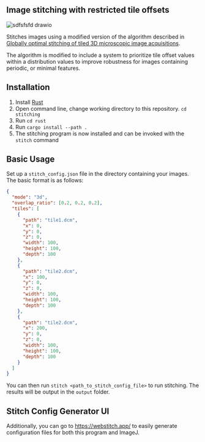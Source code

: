 ## Image stitching with restricted tile offsets

![sdfsfsfd drawio](https://github.com/user-attachments/assets/e699baf7-4909-498f-ac2a-55436051d302)

Stitches images using a modified version of the algorithm described in [Globally optimal stitching of tiled 3D microscopic image acquisitions](https://doi.org/10.1093%2Fbioinformatics%2Fbtp184).

The algorithm is modified to include a system to prioritize tile offset values within a distribution values to improve robustness for images containing periodic, or minimal features.

## Installation

1. Install [Rust](https://www.rust-lang.org/)
2. Open command line, change working directory to this repository. `cd stitching`
3. Run `cd rust`
4. Run `cargo install --path .`
5. The stitching program is now installed and can be invoked with the `stitch` command

## Basic Usage

Set up a `stitch_config.json` file in the directory containing your images. The basic format is as follows:

```json
{
  "mode": "3d",
  "overlap_ratio": [0.2, 0.2, 0.2],
  "tiles": [
    {
      "path": "tile1.dcm",
      "x": 0,
      "y": 0,
      "z": 0,
      "width": 100,
      "height": 100,
      "depth": 100
    },
    {
      "path": "tile2.dcm",
      "x": 100,
      "y": 0,
      "z": 0,
      "width": 100,
      "height": 100,
      "depth": 100
    },
    {
      "path": "tile2.dcm",
      "x": 200,
      "y": 0,
      "z": 0,
      "width": 100,
      "height": 100,
      "depth": 100
    }
  ]
}
```
You can then run `stitch <path_to_stitch_config_file>` to run stitching. The results will be output in the `output` folder.

## Stitch Config Generator UI

Additionally, you can go to https://webstitch.app/ to easily generate configuration files for both this program and ImageJ.
